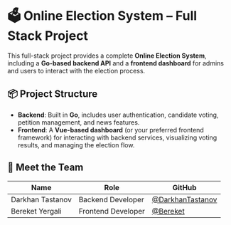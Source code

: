 # 🗳️ Online Election System – Full Stack Project

This full-stack project provides a complete **Online Election System**, including a **Go-based backend API** and a **frontend dashboard** for admins and users to interact with the election process.

## 📦 Project Structure

- **Backend**: Built in **Go**, includes user authentication, candidate voting, petition management, and news features.
- **Frontend**: A **Vue-based dashboard** (or your preferred frontend framework) for interacting with backend services, visualizing voting results, and managing the election flow.

## 👥 Meet the Team

| Name             | Role                   | GitHub                                                 |
|------------------|------------------------|--------------------------------------------------------|
| Darkhan Tastanov | Backend Developer      | [@DarkhanTastanov](https://github.com/DarkhanTastanov) |
| Bereket Yergali  | Frontend Developer     | [@Bereket](https://github.com/beereket)                |